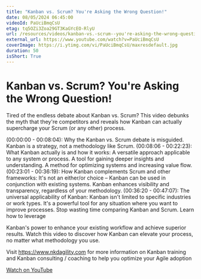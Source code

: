 ```yaml
---
title: "Kanban vs. Scrum? You're Asking the Wrong Question!"
date: 08/05/2024 06:45:00
videoId: PaUciBmqCsU
etag: tq5OZi3Zoa29GT3KaGYcEO-RlyU
url: /resources/videos/kanban-vs.-scrum--you're-asking-the-wrong-question!
external_url: https://www.youtube.com/watch?v=PaUciBmqCsU
coverImage: https://i.ytimg.com/vi/PaUciBmqCsU/maxresdefault.jpg
duration: 50
isShort: True
---
```


# Kanban vs. Scrum? You're Asking the Wrong Question!

Tired of the endless debate about Kanban vs. Scrum?  This video debunks the myth that they're competitors and reveals how Kanban can actually supercharge your Scrum (or any other) process.

(00:00:00 - 00:08:04): Why the Kanban vs. Scrum debate is misguided. Kanban is a strategy, not a methodology like Scrum.
(00:08:06 - 00:22:23): What Kanban actually is and how it works:
A versatile approach applicable to any system or process.
A tool for gaining deeper insights and understanding.
A method for optimizing systems and increasing value flow.
(00:23:01 - 00:36:19): How Kanban complements Scrum and other frameworks:
It's not an either/or choice – Kanban can be used in conjunction with existing systems.
Kanban enhances visibility and transparency, regardless of your methodology.
(00:36:20 - 00:47:07): The universal applicability of Kanban:
Kanban isn't limited to specific industries or work types.
It's a powerful tool for any situation where you want to improve processes.
Stop wasting time comparing Kanban and Scrum. Learn how to leverage 

Kanban's power to enhance your existing workflow and achieve superior results. Watch this video to discover how Kanban can elevate your process, no matter what methodology you use.

Visit https://www.nkdagility.com for more information on Kanban training and Kanban consulting / coaching to help you optimize your Agile adoption

[Watch on YouTube](https://www.youtube.com/watch?v=PaUciBmqCsU)

